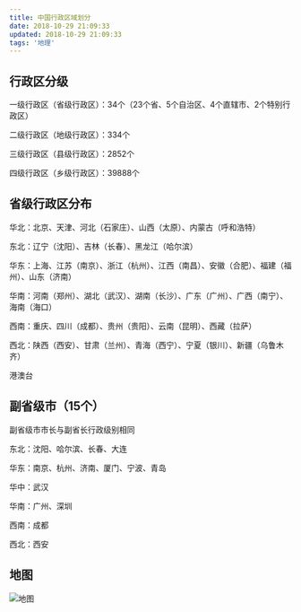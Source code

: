 ```yaml
---
title: 中国行政区域划分
date: 2018-10-29 21:09:33
updated: 2018-10-29 21:09:33
tags: '地理'
---
```

## 行政区分级
一级行政区（省级行政区）：34个（23个省、5个自治区、4个直辖市、2个特别行政区）

二级行政区（地级行政区）：334个

三级行政区（县级行政区）：2852个

四级行政区（乡级行政区）：39888个


## 省级行政区分布
华北：北京、天津、河北（石家庄）、山西（太原）、内蒙古（呼和浩特）

东北：辽宁（沈阳）、吉林（长春）、黑龙江（哈尔滨）

华东：上海、江苏（南京）、浙江（杭州）、江西（南昌）、安徽（合肥）、福建（福州）、山东（济南）

华南：河南（郑州）、湖北（武汉）、湖南（长沙）、广东（广州）、广西（南宁）、海南（海口）

西南：重庆、四川（成都）、贵州（贵阳）、云南（昆明）、西藏（拉萨）

西北：陕西（西安）、甘肃（兰州）、青海（西宁）、宁夏（银川）、新疆（乌鲁木齐）

港澳台

## 副省级市（15个）

副省级市市长与副省长行政级别相同

东北：沈阳、哈尔滨、长春、大连

华东：南京、杭州、济南、厦门、宁波、青岛

华中：武汉

华南：广州、深圳

西南：成都

西北：西安

## 地图


![地图](http://www.onegreen.net/maps/Upload_maps/201712/2017121820324931.jpg)